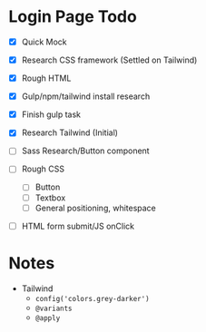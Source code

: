 # Login Page Todo

- [X] Quick Mock
- [X] Research CSS framework (Settled on Tailwind)
- [X] Rough HTML
- [X] Gulp/npm/tailwind install research
- [X] Finish gulp task
- [X] Research Tailwind (Initial)
- [ ] Sass Research/Button component
- [ ] Rough CSS
    - [ ] Button
    - [ ] Textbox 
    - [ ] General positioning, whitespace
- [ ] HTML form submit/JS onClick


# Notes 
- Tailwind 
    - `config('colors.grey-darker')`
    - `@variants`
    - `@apply`